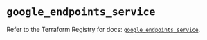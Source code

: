 # `google_endpoints_service`

Refer to the Terraform Registry for docs: [`google_endpoints_service`](https://registry.terraform.io/providers/hashicorp/google-beta/6.33.0/docs/resources/google_endpoints_service).
